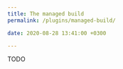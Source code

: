 ```yaml
---
title: The managed build
permalink: /plugins/managed-build/

date: 2020-08-28 13:41:00 +0300

---
```


TODO
